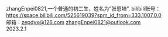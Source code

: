   zhangEnpei0821,一个普通的初二生，姓名为“张恩培”.
  bilibili账号：https://space.bilibili.com/525619039?spm_id_from=333.1007.0.0   
  邮箱：zepdyx@126.com
        zhangEnpei0821@outlook.com                 
  2023.2.1
<!---
zhangEnpei0821/zhangEnpei0821 is a ✨ special ✨ repository because its `README.md` (this file) appears on your GitHub profile.
You can click the Preview link to take a look at your changes.
--->
